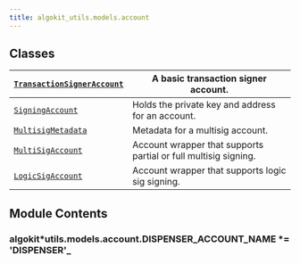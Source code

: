 ```yaml
---
title: algokit_utils.models.account
---
```


## Classes

| [`TransactionSignerAccount`](/reference/algokit-utils-py/api/TransactionSignerAccount#algokit_utils.models.account.TransactionSignerAccount) | A basic transaction signer account.                             |
| -------------------------------------------------------------------------------------------------------------------------------------------- | --------------------------------------------------------------- |
| [`SigningAccount`](/reference/algokit-utils-py/api/SigningAccount#algokit_utils.models.account.SigningAccount)                               | Holds the private key and address for an account.               |
| [`MultisigMetadata`](/reference/algokit-utils-py/api/MultisigMetadata#algokit_utils.models.account.MultisigMetadata)                         | Metadata for a multisig account.                                |
| [`MultiSigAccount`](/reference/algokit-utils-py/api/MultiSigAccount#algokit_utils.models.account.MultiSigAccount)                            | Account wrapper that supports partial or full multisig signing. |
| [`LogicSigAccount`](/reference/algokit-utils-py/api/LogicSigAccount#algokit_utils.models.account.LogicSigAccount)                            | Account wrapper that supports logic sig signing.                |

## Module Contents

### algokit*utils.models.account.DISPENSER_ACCOUNT_NAME *= 'DISPENSER'\_
